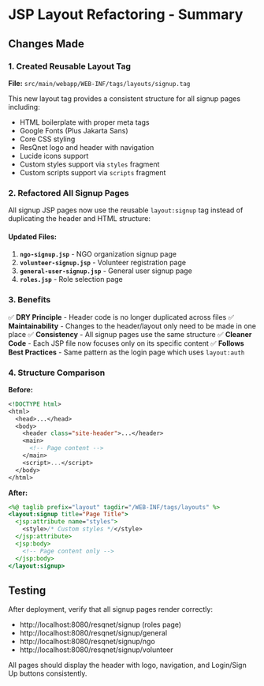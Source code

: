 # JSP Layout Refactoring - Summary

## Changes Made

### 1. Created Reusable Layout Tag
**File:** `src/main/webapp/WEB-INF/tags/layouts/signup.tag`

This new layout tag provides a consistent structure for all signup pages including:
- HTML boilerplate with proper meta tags
- Google Fonts (Plus Jakarta Sans)
- Core CSS styling
- ResQnet logo and header with navigation
- Lucide icons support
- Custom styles support via `styles` fragment
- Custom scripts support via `scripts` fragment

### 2. Refactored All Signup Pages

All signup JSP pages now use the reusable `layout:signup` tag instead of duplicating the header and HTML structure:

#### Updated Files:
1. **`ngo-signup.jsp`** - NGO organization signup page
2. **`volunteer-signup.jsp`** - Volunteer registration page
3. **`general-user-signup.jsp`** - General user signup page
4. **`roles.jsp`** - Role selection page

### 3. Benefits

✅ **DRY Principle** - Header code is no longer duplicated across files
✅ **Maintainability** - Changes to the header/layout only need to be made in one place
✅ **Consistency** - All signup pages use the same structure
✅ **Cleaner Code** - Each JSP file now focuses only on its specific content
✅ **Follows Best Practices** - Same pattern as the login page which uses `layout:auth`

### 4. Structure Comparison

**Before:**
```jsp
<!DOCTYPE html>
<html>
  <head>...</head>
  <body>
    <header class="site-header">...</header>
    <main>
      <!-- Page content -->
    </main>
    <script>...</script>
  </body>
</html>
```

**After:**
```jsp
<%@ taglib prefix="layout" tagdir="/WEB-INF/tags/layouts" %>
<layout:signup title="Page Title">
  <jsp:attribute name="styles">
    <style>/* Custom styles */</style>
  </jsp:attribute>
  <jsp:body>
    <!-- Page content only -->
  </jsp:body>
</layout:signup>
```

## Testing

After deployment, verify that all signup pages render correctly:
- http://localhost:8080/resqnet/signup (roles page)
- http://localhost:8080/resqnet/signup/general
- http://localhost:8080/resqnet/signup/ngo
- http://localhost:8080/resqnet/signup/volunteer

All pages should display the header with logo, navigation, and Login/Sign Up buttons consistently.
